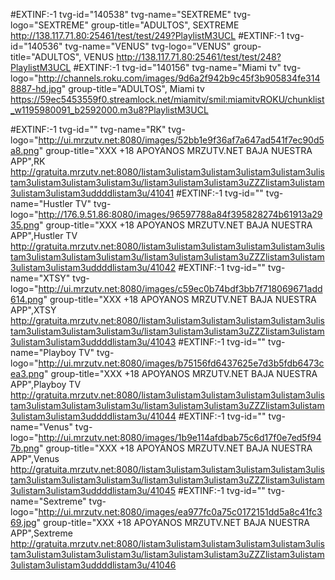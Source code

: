 #EXTINF:-1 tvg-id="140538" tvg-name="SEXTREME" tvg-logo="SEXTREME" group-title="ADULTOS", SEXTREME
http://138.117.71.80:25461/test/test/249?PlaylistM3UCL
#EXTINF:-1 tvg-id="140536" tvg-name="VENUS" tvg-logo="VENUS" group-title="ADULTOS", VENUS
http://138.117.71.80:25461/test/test/248?PlaylistM3UCL
#EXTINF:-1 tvg-id="140156" tvg-name="Miami tv" tvg-logo="http://channels.roku.com/images/9d6a2f942b9c45f3b905834fe3148887-hd.jpg" group-title="ADULTOS", Miami tv
https://59ec5453559f0.streamlock.net/miamitv/smil:miamitvROKU/chunklist_w1195980091_b2592000.m3u8?PlaylistM3UCL

#EXTINF:-1 tvg-id="" tvg-name="RK" tvg-logo="http://ui.mrzutv.net:8080/images/52bb1e9f36af7a647ad541f7ec90d5a8.png" group-title="XXX +18 APOYANOS MRZUTV.NET BAJA NUESTRA APP",RK
http://gratuita.mrzutv.net:8080/listam3ulistam3ulistam3ulistam3ulistam3ulistam3ulistam3ulistam3ulistam3u/listam3ulistam3ulistam3uZZZlistam3ulistam3ulistam3ulistam3uddddlistam3u/41041
#EXTINF:-1 tvg-id="" tvg-name="Hustler TV" tvg-logo="http://176.9.51.86:8080/images/96597788a84f395828274b61913a2935.png" group-title="XXX +18 APOYANOS MRZUTV.NET BAJA NUESTRA APP",Hustler TV
http://gratuita.mrzutv.net:8080/listam3ulistam3ulistam3ulistam3ulistam3ulistam3ulistam3ulistam3ulistam3u/listam3ulistam3ulistam3uZZZlistam3ulistam3ulistam3ulistam3uddddlistam3u/41042
#EXTINF:-1 tvg-id="" tvg-name="XTSY" tvg-logo="http://ui.mrzutv.net:8080/images/c59ec0b74bdf3bb7f718069671add614.png" group-title="XXX +18 APOYANOS MRZUTV.NET BAJA NUESTRA APP",XTSY
http://gratuita.mrzutv.net:8080/listam3ulistam3ulistam3ulistam3ulistam3ulistam3ulistam3ulistam3ulistam3u/listam3ulistam3ulistam3uZZZlistam3ulistam3ulistam3ulistam3uddddlistam3u/41043
#EXTINF:-1 tvg-id="" tvg-name="Playboy TV" tvg-logo="http://ui.mrzutv.net:8080/images/b75156fd6437625e7d3b5fdb6473cea3.png" group-title="XXX +18 APOYANOS MRZUTV.NET BAJA NUESTRA APP",Playboy TV
http://gratuita.mrzutv.net:8080/listam3ulistam3ulistam3ulistam3ulistam3ulistam3ulistam3ulistam3ulistam3u/listam3ulistam3ulistam3uZZZlistam3ulistam3ulistam3ulistam3uddddlistam3u/41044
#EXTINF:-1 tvg-id="" tvg-name="Venus" tvg-logo="http://ui.mrzutv.net:8080/images/1b9e114afdbab75c6d17f0e7ed5f947b.png" group-title="XXX +18 APOYANOS MRZUTV.NET BAJA NUESTRA APP",Venus
http://gratuita.mrzutv.net:8080/listam3ulistam3ulistam3ulistam3ulistam3ulistam3ulistam3ulistam3ulistam3u/listam3ulistam3ulistam3uZZZlistam3ulistam3ulistam3ulistam3uddddlistam3u/41045
#EXTINF:-1 tvg-id="" tvg-name="Sextreme" tvg-logo="http://ui.mrzutv.net:8080/images/ea977fc0a75c0172151dd5a8c41fc369.jpg" group-title="XXX +18 APOYANOS MRZUTV.NET BAJA NUESTRA APP",Sextreme
http://gratuita.mrzutv.net:8080/listam3ulistam3ulistam3ulistam3ulistam3ulistam3ulistam3ulistam3ulistam3u/listam3ulistam3ulistam3uZZZlistam3ulistam3ulistam3ulistam3uddddlistam3u/41046
